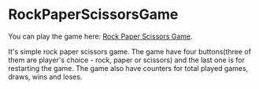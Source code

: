 # RockPaperScissorsGame
You can play the game here: [Rock Paper Scissors Game](https://RockPaperScissorsGame.kriszeynev1.repl.co).

It's simple rock paper scissors game. The game have four buttons(three of them are player's choice - rock, paper or scissors) and the last one is for restarting the game. The game also have counters for total played games, draws, wins and loses. 
